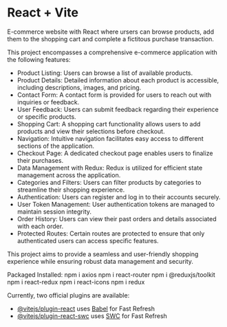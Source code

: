 # React + Vite

E-commerce website with React where ursers can browse products, add them to the shopping cart and complete a fictitous purchase transaction.

This project encompasses a comprehensive e-commerce application with the following features:
* Product Listing: Users can browse a list of available products.
* Product Details: Detailed information about each product is accessible, including descriptions, images, and pricing.
* Contact Form: A contact form is provided for users to reach out with inquiries or feedback.
* User Feedback: Users can submit feedback regarding their experience or specific products.
* Shopping Cart: A shopping cart functionality allows users to add products and view their selections before checkout.
* Navigation: Intuitive navigation facilitates easy access to different sections of the application.
* Checkout Page: A dedicated checkout page enables users to finalize their purchases.
* Data Management with Redux: Redux is utilized for efficient state management across the application.
* Categories and Filters: Users can filter products by categories to streamline their shopping experience.
* Authentication: Users can register and log in to their accounts securely.
* User Token Management: User authentication tokens are managed to maintain session integrity.
* Order History: Users can view their past orders and details associated with each order.
* Protected Routes: Certain routes are protected to ensure that only authenticated users can access specific features.

This project aims to provide a seamless and user-friendly shopping experience while ensuring robust data management and security.

Packaged Installed:
npm i axios
npm i react-router
npm i @reduxjs/toolkit
npm i react-redux
npm i react-icons
npm i redux

Currently, two official plugins are available:

- [@vitejs/plugin-react](https://github.com/vitejs/vite-plugin-react/blob/main/packages/plugin-react/README.md) uses [Babel](https://babeljs.io/) for Fast Refresh
- [@vitejs/plugin-react-swc](https://github.com/vitejs/vite-plugin-react-swc) uses [SWC](https://swc.rs/) for Fast Refresh
